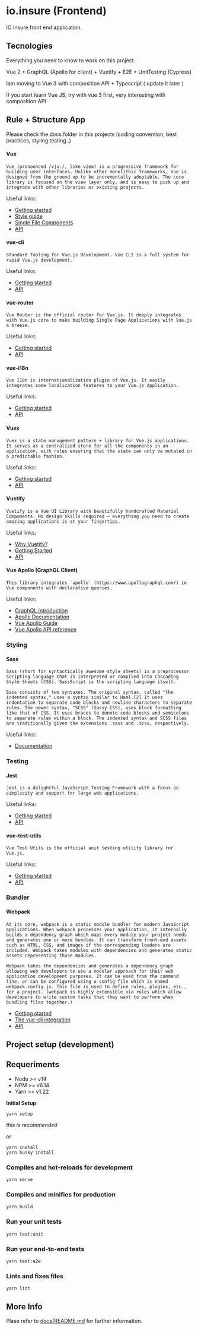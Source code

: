 # io.insure (Frontend)

IO Insure front end application.

## Tecnologies

Everything you need to know to work on this project.

Vue 2 + GraphQL (Apollo for client) + Vuetify + E2E + UnitTesting (Cypress) 

Iam moving to Vue 3 with composition API + Typescript ( update it later )

If you start learn Vue JS, try with vue 3 first, very interesting with composition API

## Rule + Structure App

Please check the docs folder in this projects (coding convention, best practices, styling testing..)

#### Vue

```
Vue (pronounced /vjuː/, like view) is a progressive framework for building user interfaces. Unlike other monolithic frameworks, Vue is designed from the ground up to be incrementally adoptable. The core library is focused on the view layer only, and is easy to pick up and integrate with other libraries or existing projects.
```

Useful links:

* [Getting started](https://vuejs.org/v2/guide/#Getting-Started)
* [Style guide](https://vuejs.org/v2/style-guide/)
* [Single File Components](https://vuejs.org/v2/guide/single-file-components.html)
* [API](https://vuejs.org/v2/api/)

#### vue-cli

```
Standard Tooling for Vue.js Development. Vue CLI is a full system for rapid Vue.js development.
```

Useful links:

* [Getting started](https://cli.vuejs.org/guide/)
* [API](https://cli.vuejs.org/config/)

#### vue-router

```
Vue Router is the official router for Vue.js. It deeply integrates with Vue.js core to make building Single Page Applications with Vue.js a breeze.
```

Useful links:

* [Getting started](https://router.vuejs.org/guide/)
* [API](https://router.vuejs.org/api/)

#### vue-i18n

```
Vue I18n is internationalization plugin of Vue.js. It easily integrates some localization features to your Vue.js Application.
```

Useful links:

* [Getting started](https://kazupon.github.io/vue-i18n/started.html)
* [API](https://kazupon.github.io/vue-i18n/api/)

#### Vuex

```
Vuex is a state management pattern + library for Vue.js applications. It serves as a centralized store for all the components in an application, with rules ensuring that the state can only be mutated in a predictable fashion.
```

Useful links:

* [Getting started](https://vuex.vuejs.org/guide/)
* [API](https://vuex.vuejs.org/api/)

#### Vuetify

```
Vuetify is a Vue UI Library with beautifully handcrafted Material Components. No design skills required — everything you need to create amazing applications is at your fingertips.
```

Useful links:

* [Why Vuetify?](https://vuetifyjs.com/en/introduction/why-vuetify/)
* [Getting Started](https://vuetifyjs.com/en/getting-started/installation/)
* [API](https://vuetifyjs.com/en/api/vuetify/)

#### Vue Apollo (GraphQL Client)

```
This library integrates `apollo` (https://www.apollographql.com/) in Vue components with declarative queries.
```

Useful links:

* [GraphQL introduction](https://graphql.org/learn/)
* [Apollo Documentation](https://www.apollographql.com/docs/)
* [Vue Apollo Guide](https://apollo.vuejs.org/guide/)
* [Vue Apollo API reference](https://apollo.vuejs.org/api/)

### Styling

#### Sass

```
Sass (short for syntactically awesome style sheets) is a preprocessor scripting language that is interpreted or compiled into Cascading Style Sheets (CSS). SassScript is the scripting language itself.

Sass consists of two syntaxes. The original syntax, called "the indented syntax," uses a syntax similar to Haml.[2] It uses indentation to separate code blocks and newline characters to separate rules. The newer syntax, "SCSS" (Sassy CSS), uses block formatting like that of CSS. It uses braces to denote code blocks and semicolons to separate rules within a block. The indented syntax and SCSS files are traditionally given the extensions .sass and .scss, respectively.
```

Useful links:

* [Documentation](https://sass-lang.com/documentation)


### Testing

#### Jest

```
Jest is a delightful JavaScript Testing Framework with a focus on simplicity and support for large web applications.
```

Useful links:

* [Getting started](https://jestjs.io/docs/en/getting-started)
* [API](https://jestjs.io/docs/en/api)

#### vue-test-utils

```
Vue Test Utils is the official unit testing utility library for Vue.js.
```

Useful links:

* [Getting started](https://vue-test-utils.vuejs.org/guides/getting-started.html)
* [API](https://vue-test-utils.vuejs.org/api/)

### Bundler

#### Webpack

```
At its core, webpack is a static module bundler for modern JavaScript applications. When webpack processes your application, it internally builds a dependency graph which maps every module your project needs and generates one or more bundles. It can transform front-end assets such as HTML, CSS, and images if the corresponding loaders are included. Webpack takes modules with dependencies and generates static assets representing those modules.

Webpack takes the dependencies and generates a dependency graph allowing web developers to use a modular approach for their web application development purposes. It can be used from the command line, or can be configured using a config file which is named webpack.config.js. This file is used to define rules, plugins, etc., for a project. (webpack is highly extensible via rules which allow developers to write custom tasks that they want to perform when bundling files together.)
```

* [Getting started](https://webpack.js.org/concepts/)
* [The vue-cli integration](https://cli.vuejs.org/guide/webpack.html)
* [API](https://webpack.js.org/api/)


## Project setup (development)

## Requeriments

* Node >= v14
* NPM >= v6.14
* Yarn >= v1.22

**Initial Setup**

```
yarn setup
```
*this is recommended*

or

```
yarn install
yarn husky install
```

### Compiles and hot-reloads for development

```
yarn serve
```

### Compiles and minifies for production
```
yarn build
```

### Run your unit tests
```
yarn test:unit
```

### Run your end-to-end tests
```
yarn test:e2e
```

### Lints and fixes files
```
yarn lint
```

## More Info

Plase refer to [docs/README.md](docs/README.md) for further information.


